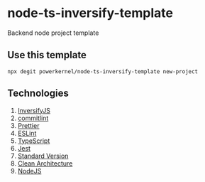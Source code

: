 # node-ts-inversify-template

Backend node project template

## Use this template

```shell
npx degit powerkernel/node-ts-inversify-template new-project
```

## Technologies

1. [InversifyJS](https://inversify.io)
2. [commitlint](https://github.com/conventional-changelog/commitlint)
3. [Prettier](https://prettier.io)
4. [ESLint](https://eslint.org)
5. [TypeScript](https://typescriptlang.org)
6. [Jest](https://jestjs.io)
7. [Standard Version](https://github.com/conventional-changelog/standard-version)
8. [Clean Architecture](https://blog.cleancoder.com/uncle-bob/2012/08/13/the-clean-architecture.html)
9. [NodeJS](https://nodejs.org/)
